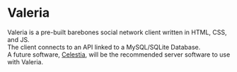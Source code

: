 # Valeria
Valeria is a pre-built barebones social network client written in HTML, CSS, and JS.<br>
The client connects to an API linked to a MySQL/SQLite Database.<br>
A future software, [Celestia](https://github.com/kitstudios/Celestia), will be the recommended server software to use with Valeria.
